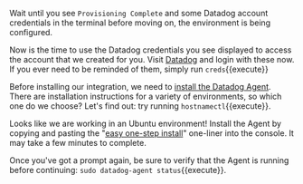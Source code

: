 Wait until you see `Provisioning Complete` and some Datadog account credentials in the terminal before moving on, the environment is being configured.

Now is the time to use the Datadog credentials you see displayed to access the account that we created for you. Visit [Datadog](https://app.datadoghq.com) and login with these now. If you ever need to be reminded of them, simply run `creds`{{execute}}

Before installing our integration, we need to [install the Datadog Agent](https://app.datadoghq.com/account/settings#agent). There are installation instructions for a variety of environments, so which one do we choose? Let's find out: try running `hostnamectl`{{execute}}.

Looks like we are working in an Ubuntu environment! Install the Agent by copying and pasting the "[easy one-step install](https://app.datadoghq.com/account/settings#agent/ubuntu)" one-liner into the console. It may take a few minutes to complete.

Once you've got a prompt again, be sure to verify that the Agent is running before continuing: `sudo datadog-agent status`{{execute}}.
